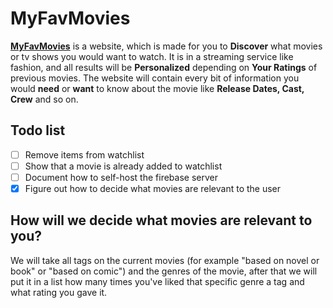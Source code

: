 # MyFavMovies
[**MyFavMovies**](https://puckyeu.github.io/MyFavMovies/) is a website, which is made for you to **Discover** what movies or tv shows you would want to watch. It is in a streaming service like fashion, and all results will be **Personalized** depending on **Your Ratings** of previous movies. The website will contain every bit of information you would **need** or **want** to know about the movie like **Release Dates, Cast, Crew** and so on.

## Todo list
- [ ] Remove items from watchlist
- [ ] Show that a movie is already added to watchlist
- [ ] Document how to self-host the firebase server
- [x] Figure out how to decide what movies are relevant to the user

## How will we decide what movies are relevant to you?
We will take all tags on the current movies (for example "based on novel or book" or "based on comic") and the genres of the movie, after that we will put it in a list how many times you've liked that specific genre a tag and what rating you gave it.
